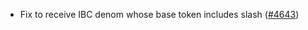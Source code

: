 - Fix to receive IBC denom whose base token includes slash
  ([\#4643](https://github.com/anoma/namada/issues/4643))
